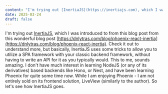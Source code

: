 ```yaml
---
content: "I'm trying out [InertiaJS](https://inertiajs.com), which I was introduced to from this blog post from this wonderful blog post [https://dnlytras.com/blog/phoenix-react-inertia](https://dnlytras.com/blog/phoenix-react-inertia). Check it out to understand more, but basically, InertiaJS uses some tricks to allow you to utilize a SPA framework with your classic backend framework, without having to write an API for it as you typically would. This to me, sounds amazing. I don't have much interest in learning NodeJS (or any of its derivatives) based backends like Hono, or Nest, and have been learning Phoenix for quite some time now. While I am enjoying Phoenix - I am not entirely sold on its frontend solution, LiveView (similarly to the author). So let's see how InertiaJS goes."
date: 2025-03-24
draft: false
---
```


I'm trying out [InertiaJS](https://inertiajs.com), which I was introduced to from this blog post from this wonderful blog post [https://dnlytras.com/blog/phoenix-react-inertia](https://dnlytras.com/blog/phoenix-react-inertia). Check it out to understand more, but basically, InertiaJS uses some tricks to allow you to utilize a SPA framework with your classic backend framework, without having to write an API for it as you typically would. This to me, sounds amazing. I don't have much interest in learning NodeJS (or any of its derivatives) based backends like Hono, or Nest, and have been learning Phoenix for quite some time now. While I am enjoying Phoenix - I am not entirely sold on its frontend solution, LiveView (similarly to the author). So let's see how InertiaJS goes.
